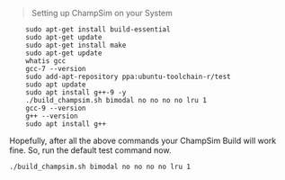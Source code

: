 >Setting up ChampSim on your System

        sudo apt-get install build-essential
        sudo apt-get update
        sudo apt-get install make
        sudo apt-get update
        whatis gcc
        gcc-7 --version
        sudo add-apt-repository ppa:ubuntu-toolchain-r/test
        sudo apt update
        sudo apt install g++-9 -y
        ./build_champsim.sh bimodal no no no no lru 1
        gcc-9 --version
        g++ --version
        sudo apt install g++


Hopefully, after all the above commands your ChampSim Build will work fine. 
So, run the default test command now.  


    ./build_champsim.sh bimodal no no no no lru 1
